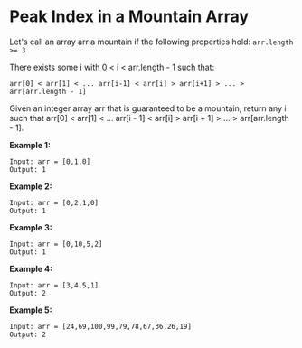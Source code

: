 # Peak Index in a Mountain Array

Let's call an array arr a mountain if the following properties hold:
```arr.length >= 3```
<p>
There exists some i with 0 < i < arr.length - 1 such that:
<p>

```
arr[0] < arr[1] < ... arr[i-1] < arr[i] > arr[i+1] > ... > arr[arr.length - 1]
```

Given an integer array arr that is guaranteed to be a mountain, return any i such that arr[0] < arr[1] < ... arr[i - 1] < arr[i] > arr[i + 1] > ... > arr[arr.length - 1].

**Example 1:**
```
Input: arr = [0,1,0]
Output: 1
```

**Example 2:**

```
Input: arr = [0,2,1,0]
Output: 1
```

**Example 3:**
```
Input: arr = [0,10,5,2]
Output: 1
```

**Example 4:**
```
Input: arr = [3,4,5,1]
Output: 2
```

**Example 5:**
```
Input: arr = [24,69,100,99,79,78,67,36,26,19]
Output: 2
```
